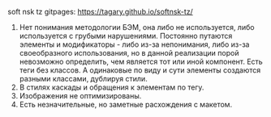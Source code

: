 soft nsk tz
gitpages: https://tagary.github.io/softnsk-tz/

1. Нет понимания методологии БЭМ, она либо не используется, либо используется с грубыми нарушениями. Постоянно путаются элементы и модификаторы - либо из-за непонимания, либо из-за своеобразного использования, но в данной реализации порой невозможно определить, чем является тот или иной компонент. Есть теги без классов. А одинаковые по виду и сути элементы создаются разными классами, дублируя стили.
2. В стилях каскады и обращения к элементам по тегу.
3. Изображения не оптимизированы.
4. Есть незначительные, но заметные расхождения с макетом.
